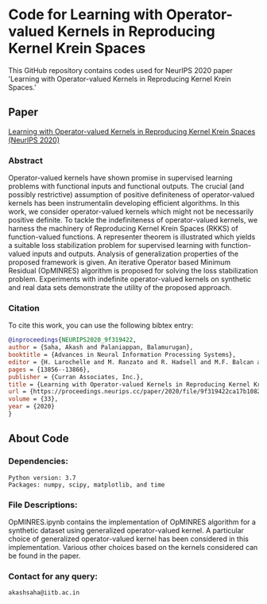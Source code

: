 # Code for Learning with Operator-valued Kernels in Reproducing Kernel Krein Spaces
This GitHub repository contains codes used for NeurIPS 2020 paper 'Learning with Operator-valued Kernels in Reproducing Kernel Krein Spaces.'

## Paper
[Learning with Operator-valued Kernels in Reproducing Kernel Krein Spaces (NeurIPS 2020)](https://proceedings.neurips.cc/paper/2020/hash/9f319422ca17b1082ea49820353f14ab-Abstract.html)

### Abstract
   Operator-valued kernels have shown promise in supervised learning problems with functional inputs and functional outputs. The crucial (and possibly restrictive) assumption of positive definiteness of operator-valued kernels has been instrumentalin developing efficient algorithms. In this work, we consider operator-valued
kernels which might not be necessarily positive definite. To tackle the indefiniteness of operator-valued kernels, we harness the machinery of Reproducing Kernel Krein
Spaces (RKKS) of function-valued functions. A representer theorem is illustrated which yields a suitable loss stabilization problem for supervised learning with
function-valued inputs and outputs. Analysis of generalization properties of the proposed framework is given. An iterative Operator based Minimum Residual
(OpMINRES) algorithm is proposed for solving the loss stabilization problem. Experiments with indefinite operator-valued kernels on synthetic and real data sets
demonstrate the utility of the proposed approach.

### Citation
To cite this work, you can use the following bibtex entry:
 ```bib
@inproceedings{NEURIPS2020_9f319422,
 author = {Saha, Akash and Palaniappan, Balamurugan},
 booktitle = {Advances in Neural Information Processing Systems},
 editor = {H. Larochelle and M. Ranzato and R. Hadsell and M.F. Balcan and H. Lin},
 pages = {13856--13866},
 publisher = {Curran Associates, Inc.},
 title = {Learning with Operator-valued Kernels in Reproducing Kernel Krein Spaces},
 url = {https://proceedings.neurips.cc/paper/2020/file/9f319422ca17b1082ea49820353f14ab-Paper.pdf},
 volume = {33},
 year = {2020}
}

```

## About Code

### Dependencies:
    Python version: 3.7
    Packages: numpy, scipy, matplotlib, and time

### File Descriptions:
OpMINRES.ipynb contains the implementation of OpMINRES algorithm for a synthetic dataset using generalized operator-valued kernel. A particular choice of generalized operator-valued kernel has been considered in this implementation. Various other choices based on the kernels considered can be found in the paper.

### Contact for any query:
    akashsaha@iitb.ac.in
